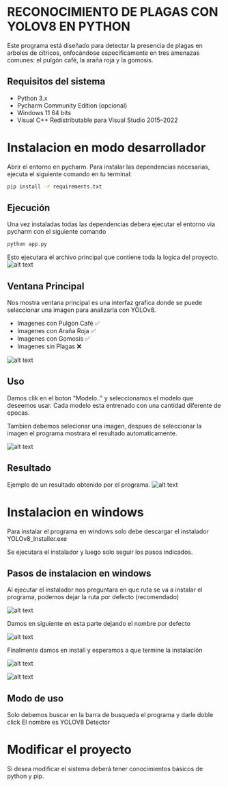 # RECONOCIMIENTO DE PLAGAS CON YOLOV8 EN PYTHON

Este programa está diseñado para detectar la presencia de plagas en arboles de cítricos, enfocándose específicamente en tres amenazas comunes: el pulgón café, la araña roja y la gomosis.


## Requisitos del sistema
- Python 3.x
- Pycharm Community Edition (opcional)
- Windows 11 64 bits
- Visual C++ Redistributable para Visual Studio 2015–2022


# Instalacion en modo desarrollador
Abrir el entorno en pycharm.
Para instalar las dependencias necesarias, ejecuta el siguiente comando en tu terminal:
```bash
pip install -r requirements.txt
```


## Ejecución
Una vez instaladas todas las dependencias debera ejecutar el entorno via pycharm 
con el siguiente comando 
```bash
python app.py
```

Esto ejecutara el archivo principal que contiene toda la logica del proyecto.
![alt text](img/ejemplo_ejecucion.png)


## Ventana Principal
Nos mostra ventana principal es una interfaz grafica donde se puede seleccionar una imagen para analizarla con YOLOv8.
- Imagenes con Pulgon Café ✅
- Imagenes con Araña Roja ✅
- Imagenes con Gomosis ✅
- Imagenes sin Plagas ❌


![alt text](img/ventana_principal.png)


## Uso
Damos clik en el boton "Modelo.." y seleccionamos el modelo que deseemos usar.
Cada modelo esta entrenado con una cantidad diferente de epocas.

Tambien debemos selecionar una imagen, despues de seleccionar la imagen el programa mostrara el resultado automaticamente. 

![alt text](img/modelos_disponibles.png)


## Resultado
Ejemplo de un resultado obtenido por el programa.
![alt text](img/ejemplo_resultado.png)


# Instalacion en windows 

Para instalar el programa en windows solo debe descargar el instalador 
YOLOv8_Installer.exe

Se ejecutara el instalador y luego solo seguir los pasos indicados.

## Pasos de instalacion en windows

Al ejecutar el instalador nos preguntara en que ruta se va a instalar el programa, podemos dejar la ruta por defecto (recomendado)

![alt text](img/seleccionar_ruta.png)


Damos en siguiente en esta parte dejando el nombre por defecto

![alt text](img/nombre_carpeta.png)

Finalmente damos en install y esperamos a que termine la instalación

![alt text](img/nombre_carpeta.png)

![alt text](img/proceso_instalacion.png)

## Modo de uso

Solo debemos buscar en la barra de busqueda el programa y darle doble click
El nombre es YOLOV8 Detector


# Modificar el proyecto 

Si desea modificar el sistema deberá tener conocimientos básicos de python y pip.

